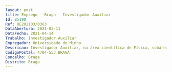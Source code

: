 ```yaml
--- 
layout: post
title: Emprego - Braga - Investigador Auxiliar
Id: 85190
Ref: OE202103/0363
DataAbertura: 2021-03-11
DataFecho: 2021-04-14
Trabalho: Investigador Auxiliar
Empregador: Universidade do Minho
Descricao: Investigador Auxiliar, na área científica de Física, subárea de Física da Matéria Condensada
CodigoPostal: 4704-553 BRAGA
Concelho: Braga
Distrito: Braga
--- 
```

